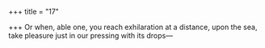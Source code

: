 +++
title = "17"

+++
Or when, able one, you reach exhilaration at a distance, upon the sea, take pleasure just in our pressing with its drops—